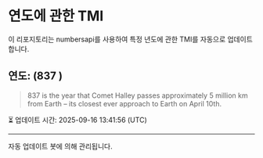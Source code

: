 
# 연도에 관한 TMI

이 리포지토리는 numbersapi를 사용하여 특정 년도에 관한 TMI를 자동으로 업데이트합니다.

## 연도: (837 )
> 837 is the year that Comet Halley passes approximately 5 million km from Earth – its closest ever approach to Earth on April 10th.

⏳ 업데이트 시간: 2025-09-16 13:41:56 (UTC)

---
자동 업데이트 봇에 의해 관리됩니다.

